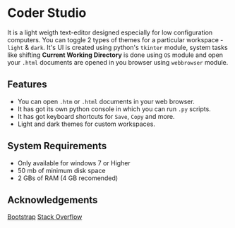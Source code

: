
# Coder Studio

It is a light weigth text-editor designed especially for low configuration computers. You can toggle 2 types of themes for a particular workspace - `light` & `dark`. It's UI is created using python's `tkinter` module, system tasks like shifting **Current Working Directory** is done using `OS` module and open your `.html` documents are opened in you browser using `webbrowser` module.
## Features

- You can open `.htm` or `.html` documents in your web browser.
- It has got its own python console in which you can run `.py` scripts.
- It has got keyboard shortcuts for `Save`, `Copy` and more.
- Light and dark themes for custom workspaces.

## System Requirements
- Only available for windows 7 or Higher
- 50 mb of minimum disk space
- 2 GBs of RAM (4 GB recomended)
## Acknowledgements

[Bootstrap](https://https://getbootstrap.com/)
[Stack Overflow](https://stackoverflow.com/)
